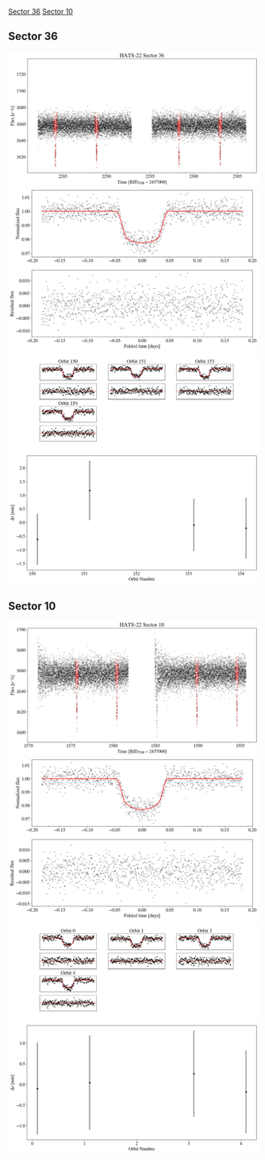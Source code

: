 [Sector 36](#sector36)
[Sector 10](#sector10)

<a name = "sector36"></a>
## Sector 36
![alt text](/tt/HATS-22_Sector_36/HATS-22_Sector_36_a_TimeSeries.png)
![alt text](/tt/HATS-22_Sector_36/HATS-22_Sector_36_b_FoldedLightCurve.png)
![alt text](/tt/HATS-22_Sector_36/HATS-22_Sector_36_b_IndividualTransitsWithFit.png)
![alt text](/tt/HATS-22_Sector_36/HATS-22_Sector_36_c_TimingResiduals.png)

<a name = "sector10"></a>
## Sector 10
![alt text](/tt/HATS-22_Sector_10/HATS-22_Sector_10_a_TimeSeries.png)
![alt text](/tt/HATS-22_Sector_10/HATS-22_Sector_10_b_FoldedLightCurve.png)
![alt text](/tt/HATS-22_Sector_10/HATS-22_Sector_10_b_IndividualTransitsWithFit.png)
![alt text](/tt/HATS-22_Sector_10/HATS-22_Sector_10_c_TimingResiduals.png)

